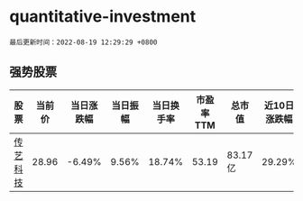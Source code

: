# quantitative-investment

`最后更新时间：2022-08-19 12:29:29 +0800`

## 强势股票

|股票|当前价|当日涨跌幅|当日振幅|当日换手率|市盈率TTM|总市值|近10日涨跌幅|
|----|----|----|----|----|----|----|----|
|[传艺科技](https://xueqiu.com/S/SZ002866)|28.96|-6.49%|9.56%|18.74%|53.19|83.17亿|29.29%|
